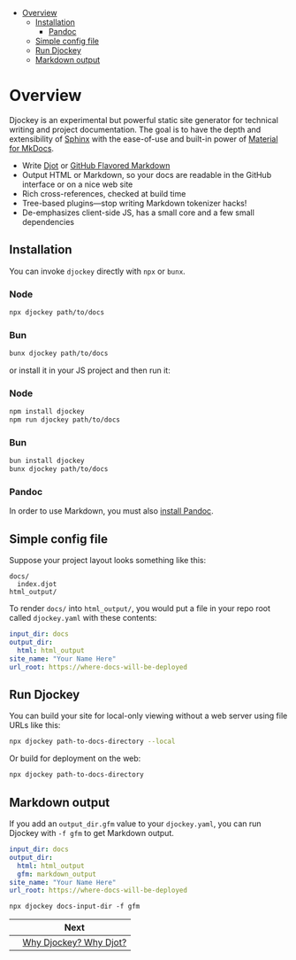 <!--
  DO NOT EDIT THIS FILE DIRECTLY!
  It is generated by djockey.
-->
- [Overview](./index.md#Overview)
  - [Installation](./index.md#Installation)
    - [Pandoc](./index.md#Pandoc)
  - [Simple config file](./index.md#Simple-config-file)
  - [Run Djockey](./index.md#Run-Djockey)
  - [Markdown output](./index.md#Markdown-output)

<div id="Overview" class="section" id="Overview">

# Overview

Djockey is an experimental but powerful static site generator for
technical writing and project documentation. The goal is to have the
depth and extensibility of
[Sphinx](https://www.sphinx-doc.org/en/master/) with the ease-of-use and
built-in power of [Material for
MkDocs](https://squidfunk.github.io/mkdocs-material/).

- Write [Djot](https://djot.net) or [GitHub Flavored
  Markdown](https://docs.github.com/en/get-started/writing-on-github/getting-started-with-writing-and-formatting-on-github/basic-writing-and-formatting-syntax)
- Output HTML or Markdown, so your docs are readable in the GitHub
  interface or on a nice web site
- Rich cross-references, checked at build time
- Tree-based plugins—stop writing Markdown tokenizer hacks!
- De-emphasizes client-side JS, has a small core and a few small
  dependencies

<div id="Installation" class="section" id="Installation">

## Installation

You can invoke `djockey` directly with `npx` or `bunx`.

<div class="tab-group">

### Node

<div class="dj-tab tabgroup-0 tabgroup-0-tab-0 m-active">

``` sh
npx djockey path/to/docs
```

</div>

### Bun

<div class="dj-tab tabgroup-0 tabgroup-0-tab-1 ">

``` sh
bunx djockey path/to/docs
```

</div>

</div>

or install it in your JS project and then run it:

<div class="tab-group">

### Node

<div class="dj-tab tabgroup-0 tabgroup-0-tab-0 m-active">

``` sh
npm install djockey
npm run djockey path/to/docs
```

</div>

### Bun

<div class="dj-tab tabgroup-0 tabgroup-0-tab-1 ">

``` sh
bun install djockey
bunx djockey path/to/docs
```

</div>

</div>

<div id="Pandoc" class="section" id="Pandoc">

### Pandoc

In order to use Markdown, you must also [install
Pandoc](https://pandoc.org/installing.html).

</div>

</div>

<div id="Simple-config-file" class="section" id="Simple-config-file">

## Simple config file

Suppose your project layout looks something like this:

``` plaintext
docs/
  index.djot
html_output/
```

To render `docs/` into `html_output/`, you would put a file in your repo
root called `djockey.yaml` with these contents:

``` yaml
input_dir: docs
output_dir:
  html: html_output
site_name: "Your Name Here"
url_root: https://where-docs-will-be-deployed
```

</div>

<div id="Run-Djockey" class="section" id="Run-Djockey">

## Run Djockey

You can build your site for local-only viewing without a web server
using file URLs like this:

``` sh
npx djockey path-to-docs-directory --local
```

Or build for deployment on the web:

``` sh
npx djockey path-to-docs-directory
```

</div>

<div id="Markdown-output" class="section" id="Markdown-output">

## Markdown output

If you add an `output_dir.gfm` value to your `djockey.yaml`, you can run
Djockey with `-f gfm` to get Markdown output.

``` yaml
input_dir: docs
output_dir:
  html: html_output
  gfm: markdown_output
site_name: "Your Name Here"
url_root: https://where-docs-will-be-deployed
```

`npx djockey docs-input-dir -f gfm`

</div>

</div>


|  | Next |
| - | - |
|  | [Why Djockey? Why Djot?](./why.md) |